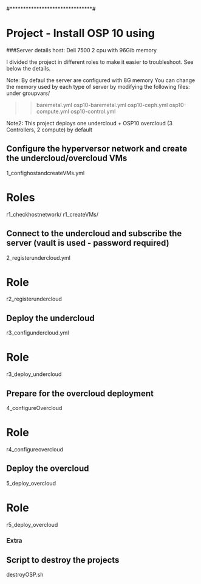 #*******************************#
# Project - Install OSP 10 using #
###Server details
host: Dell 7500 2 cpu with 96Gib memory

I divided the project in different roles to make it easier to troubleshoot.
See below the details.

Note: By defaul the server are configured with 8G memory
You can change the memory used by each type of server by modifying the following files:
under groupvars/
>>baremetal.yml  osp10-baremetal.yml  osp10-ceph.yml  osp10-compute.yml  osp10-control.yml

Note2: This project deploys one undercloud + OSP10 overcloud (3 Controllers, 2 compute) by default

## Configure the hyperversor network and create the undercloud/overcloud VMs
1_confighostandcreateVMs.yml 
# Roles
  r1_checkhostnetwork/ 
  r1_createVMs/        
## Connect to the undercloud and subscribe the server (vault is used - password required) 
2_registerundercloud.yml      
# Role
  r2_registerundercloud
## Deploy the undercloud
  r3_configundercloud.yml  
# Role
  r3_deploy_undercloud 
## Prepare for the overcloud deployment
4_configureOvercloud
# Role
  r4_configureovercloud
## Deploy the overcloud
5_deploy_overcloud  
# Role
  r5_deploy_overcloud
### Extra
## Script to destroy the projects
destroyOSP.sh  


